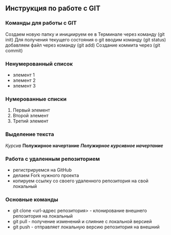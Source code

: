 ## Инструкция по работе с GIT

### Команды для работы с GIT
Создаем новую папку и инициируем ее в Терминале через команду (git init)
Для получения текущего состояния о git вводим команду (git status)
добавляем файл через команду (git add)
Создание коммита через (git commit)

### Ненумерованный список
* элемент 1
* элемент 2
* элемент 3

### Нумерованные списки
1. Первый элемент
2. Второй элемент 
3. Третий элемент

### Выделение текста
*Курсив*
**Полужирное начертание**
***Полужирное курсивное начертание***

### Работа с удаленным репозиторием
 * регистрируемся на GitHub
 * делаем Fork нужного проекта
 * копируем ссылку со своего удаленного репозитория на свой локальный

### Основные команды
* git clone <url-адрес репозитория> - клонирование внешнего репозитория на локальный
* git pull - получение изменений и слияние с локальной версией
* git push - отправляет локальную версию репозитория на внешний